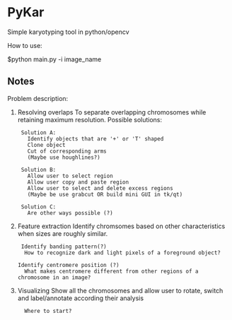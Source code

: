 # PyKar
Simple karyotyping tool in python/opencv

How to use:

$python main.py -i image_name

## Notes ##

Problem description:
  1. Resolving overlaps
      To separate overlapping chromosomes while retaining maximum resolution.
        Possible solutions:
        
          Solution A:
            Identify objects that are '+' or 'T' shaped
            Clone object
            Cut of corresponding arms
            (Maybe use houghlines?)
            
          Solution B:
            Allow user to select region
            Allow user copy and paste region
            Allow user to select and delete excess regions
            (Maybe be use grabcut OR build mini GUI in tk/qt)
            
          Solution C:
            Are other ways possible (?)
            
  2. Feature extraction
      Identify chromsomes based on other characteristics when sizes are roughly similar. 
        
          Identify banding pattern(?)
           How to recognize dark and light pixels of a foreground object?
          
         Identify centromere position (?)
           What makes centromere different from other regions of a chromosome in an image?
        
  3. Visualizing 
      Show all the chromosomes and allow user to rotate, switch and label/annotate according their analysis
      
           Where to start?
